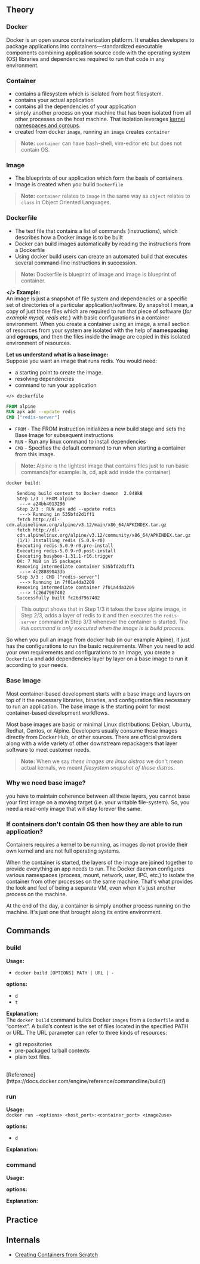 ## Theory

### Docker

Docker is an open source containerization platform. It enables developers to package applications into containers—standardized executable components combining application source code with the operating system (OS) libraries and dependencies required to run that code in any environment.

### Container

- contains a filesystem which is isolated from host filesystem.
- contains your actual application
- contains all the dependencies of your application
- simply another process on your machine that has been isolated from all other processes on the host machine. That isolation leverages [kernel namespaces and cgroups](https://medium.com/@saschagrunert/demystifying-containers-part-i-kernel-space-2c53d6979504).
- created from docker `image`, running an `image` creates `container`

> **Note:** `container` can have bash-shell, vim-editor etc but does not contain OS.

### Image

- The blueprints of our application which form the basis of containers.
- Image is created when you build `Dockerfile`

> **Note:** `container` relates to `image` in the same way as `object` relates to `class` in Object Oriented Languages.

### Dockerfile

- The text file that contains a list of commands (instructions), which describes how a Docker image is to be built
- Docker can build images automatically by reading the instructions from a Dockerfile
- Using docker build users can create an automated build that executes several command-line instructions in succession.

> **Note:** Dockerfile is blueprint of image and image is blueprint of container.

**</> Example:**  
An image is just a snapshot of file system and dependencies or a specific set of directories of a particular application/software. By snapshot I mean, a copy of just those files which are required to run that piece of software (_for example mysql, redis etc._) with basic configurations in a container environment. When you create a container using an image, a small section of resources from your system are isolated with the help of **namespacing** and **cgroups**, and then the files inside the image are copied in this isolated environment of resources.

**Let us understand what is a base image:**  
Suppose you want an image that runs redis. You would need:

- a starting point to create the image.
- resolving dependencies
- command to run your application

`</> dockerfile`

```dockerfile
FROM alpine
RUN apk add --update redis
CMD ["redis-server"]
```

- `FROM` - The FROM instruction initializes a new build stage and sets the Base Image for subsequent instructions
- `RUN` - Run any linux command to install dependencies
- `CMD` - Specifies the default command to run when starting a container from this image.

> **Note:** Alpine is the lightest image that contains files just to run basic commands(for example: ls, cd, apk add inside the container)

`docker build:`

```
    Sending build context to Docker daemon  2.048kB
    Step 1/3 : FROM alpine
     ---> a24bb4013296
    Step 2/3 : RUN apk add --update redis
     ---> Running in 535bfd2d1ff1
    fetch http://dl-cdn.alpinelinux.org/alpine/v3.12/main/x86_64/APKINDEX.tar.gz
    fetch http://dl-
    cdn.alpinelinux.org/alpine/v3.12/community/x86_64/APKINDEX.tar.gz
    (1/1) Installing redis (5.0.9-r0)
    Executing redis-5.0.9-r0.pre-install
    Executing redis-5.0.9-r0.post-install
    Executing busybox-1.31.1-r16.trigger
    OK: 7 MiB in 15 packages
    Removing intermediate container 535bfd2d1ff1
     ---> 4c288890433b
    Step 3/3 : CMD ["redis-server"]
     ---> Running in 7f01a4da3209
    Removing intermediate container 7f01a4da3209
     ---> fc26d7967402
    Successfully built fc26d7967402
```

> This output shows that in Step 1/3 it takes the base alpine image, in Step 2/3, adds a layer of redis to it and then executes the `redis-server` command in Step 3/3 whenever the container is started. _The `RUN` command is only executed when the image is is build process._

So when you pull an image from docker hub (in our example Alpine), it just has the configurations to run the basic requirements. When you need to add your own requirements and configurations to an image, you create a `Dockerfile` and add dependencies layer by layer on a base image to run it according to your needs.

### Base Image

Most container-based development starts with a base image and layers on top of it the necessary libraries, binaries, and configuration files necessary to run an application. The base image is the starting point for most container-based development workflows.

Most base images are basic or minimal Linux distributions: Debian, Ubuntu, Redhat, Centos, or Alpine. Developers usually consume these images directly from Docker Hub, or other sources. There are official providers along with a wide variety of other downstream repackagers that layer software to meet customer needs.

> **Note:** When we say _these images are linux distros_ we don't mean actual kernals, we meant _filesystem snapshot of those distros_.

### Why we need base image?

you have to maintain coherence between all these layers, you cannot base your first image on a moving target (i.e. your writable file-system). So, you need a read-only image that will stay forever the same.

### If containers don't contain OS then how they are able to run application?

Containers requires a kernel to be running, as images do not provide their own kernel and are not full operating systems.

When the container is started, the layers of the image are joined together to provide everything an app needs to run. The Docker daemon configures various namespaces (process, mount, network, user, IPC, etc.) to isolate the container from other processes on the same machine. That's what provides the look and feel of being a separate VM, even when it's just another process on the machine.

At the end of the day, a container is simply another process running on the machine. It's just one that brought along its entire environment.

## Commands


### build

**Usage:**    
- `docker build [OPTIONS] PATH | URL | -`

**options:**    
-   `d`
-   `t`

**Explanation:**    
The `docker build` command builds Docker `images` from a `Dockerfile` and a “context”. A build’s context is the set of files located in the specified PATH or URL. 
The URL parameter can refer to three kinds of resources:
-   git repositories
-   pre-packaged tarball contexts 
-   plain text files.
<br>
[Reference](https://docs.docker.com/engine/reference/commandline/build/)

### run
**Usage:**    
`docker run -<options> <host_port>:<container_port> <image2use>`


**options:**    
-   `d`

**Explanation:**    


### command
**Usage:**    

**options:**    

**Explanation:**    


## Practice

## Internals

- [Creating Containers from Scratch](https://youtu.be/8fi7uSYlOdc)
